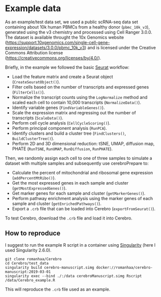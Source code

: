 # Example data

As an example/test data set, we used a public scRNA-seq data set containing about 10k human PBMCs from a healthy donor (`pbmc_10k_v3`), generated using the v3 chemistry and processed using Cell Ranger 3.0.0.
The dataset is available throught the 10x Genomics website (<https://support.10xgenomics.com/single-cell-gene-expression/datasets/3.0.0/pbmc_10k_v3>) and is licensed under the Creative Commons Attribution license (<https://creativecommons.org/licenses/by/4.0/>).

Briefly, in the example we followed the basic [Seurat](https://satijalab.org/seurat/) workflow:

* Load the feature matrix and create a Seurat object (`CreateSeuratObject()`).
* Filter cells based on the number of transcripts and expressed genes (`FilterCells()`).
* Normalize the transcript counts using the `LogNormalize` method and scaled each cell to contain 10,000 transcripts (`NormalizeData()`).
* Identify variable genes (`FindVariableGenes()`).
* Scale the expression matrix and regressing out the number of transcripts (`ScaleData()`).
* Perform cell cycle analysis (`CellCycleScoring()`).
* Perform principal component analysis (`RunPCA`).
* Identify clusters and build a cluster tree (`FindClusters()`, `BuildClusterTree()`).
* Perform 2D and 3D dimensional reduction: tSNE, UMAP, diffusion map, PHATE (`RunTSNE`, `RunUMAP`, `RunDiffusion`, `RunPHATE`).

Then, we randomly assign each cell to one of three samples to simulate a dataset with multiple samples and subsequently use cerebroPrepare to:

* Calculate the percent of mitochondrial and ribosomal gene expression (`addPercentMtRibo()`).
* Get the most expressed genes in each sample and cluster (`getMostExpressedGenes()`).
* Get marker genes for each sample and cluster (`getMarkerGenes()`).
* Perform pathway enrichment analysis using the marker genes of each sample and cluster (`getEnrichedPathways()`).
* Export a `.crb` file that can be loaded into Cerebro (`exportFromSeurat()`).

To test Cerebro, download the `.crb` file and load it into Cerebro.

## How to reproduce

I suggest to run the example R script in a container using [Singularity](https://singularity.lbl.gov/) (here I used Singularity 2.6.0).

```
git clone romanhaa/Cerebro
cd Cerebro/test_data
singularity build cerebro-manuscript.simg docker://romanhaa/cerebro-manuscript:2019-03-01
singularity exec --bind ./:/data cerebroManuscript.simg Rscript /data/Cerebro_example.R
```

This will reproduce the `.crb` file used as an example.
